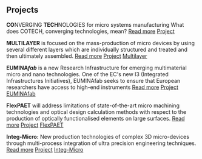 
## Projects

<strong>CO</strong>NVERGING <strong>TECH</strong>NOLOGIES for micro systems manufacturing What does COTECH, converging technologies, mean? <a href="#">Read more</a> <a href="#">Project</a>

<strong>MULTILAYER</strong> is focused on the mass-production of micro devices by using several different layers which are individually structured and treated and then ultimately assembled. <a href="#">Read more</a> <a href="#">Project</a> <a href="#">Multilayer</a>

<strong>EUMINA<em>fab</em></strong> is a new Research Infrastructure for emerging multimaterial micro and nano technologies. One of the EC's new I3 (Integrated Infrastructures Initiatives), EUMINAfab seeks to ensure that European researchers have access to high-end instruments <a href="#">Read more</a> <a href="#">Project</a> <a href="#">EUMINAfab</a>

<strong>FlexPAET</strong> will address limitations of state-of-the-art micro machining technologies and optical design calculation methods with respect to the production of optically functionalised elements on large surfaces. <a href="#">Read more</a> <a href="#">Project</a> <a href="#">FlexPAET</a>

<strong>Integ-Micro:</strong> New production technologies of complex 3D micro-devices through multi-process integration of ultra precision engineering techniques. <a href="./Integ-Micro.html">Read more</a> <a href="#">Project</a> <a href="#./Integ-Micro.html">Integ-Micro</a>


